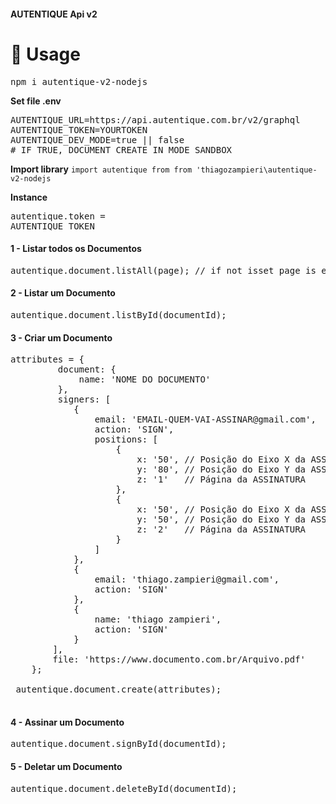 #### <span style="text-align: center">AUTENTIQUE Api v2</span>
# 🚀 Usage
<pre>npm i autentique-v2-nodejs</pre>

**Set file .env**
<pre>
AUTENTIQUE_URL=https://api.autentique.com.br/v2/graphql
AUTENTIQUE_TOKEN=YOURTOKEN
AUTENTIQUE_DEV_MODE=true || false
# IF TRUE, DOCUMENT CREATE IN MODE SANDBOX
</pre>

**Import library** `import autentique from from 'thiagozampieri\autentique-v2-nodejs`

**Instance** <pre>autentique.token = AUTENTIQUE_TOKEN</pre>

#### 1 - Listar todos os Documentos
<pre>autentique.document.listAll(page); // if not isset page is equal 1</pre>

#### 2 - Listar um Documento
<pre>autentique.document.listById(documentId);</pre>

#### 3 - Criar um Documento
<pre>attributes = {
         document: {
             name: 'NOME DO DOCUMENTO'
         },
         signers: [
            {
                email: 'EMAIL-QUEM-VAI-ASSINAR@gmail.com',
                action: 'SIGN',
                positions: [
                    {
                        x: '50', // Posição do Eixo X da ASSINATURA (0 a 100) 
                        y: '80', // Posição do Eixo Y da ASSINATURA (0 a 100)
                        z: '1'   // Página da ASSINATURA
                    },
                    {
                        x: '50', // Posição do Eixo X da ASSINATURA (0 a 100)
                        y: '50', // Posição do Eixo Y da ASSINATURA (0 a 100)
                        z: '2'   // Página da ASSINATURA
                    }
                ]
            },
            { 
                email: 'thiago.zampieri@gmail.com',
                action: 'SIGN'
            },
            { 
                name: 'thiago zampieri',
                action: 'SIGN'
            }
        ],
        file: 'https://www.documento.com.br/Arquivo.pdf'
    };
 
 autentique.document.create(attributes);
 </pre>

#### 4 - Assinar um Documento
<pre>autentique.document.signById(documentId);</pre>

#### 5 - Deletar um Documento
<pre>autentique.document.deleteById(documentId);</pre>
